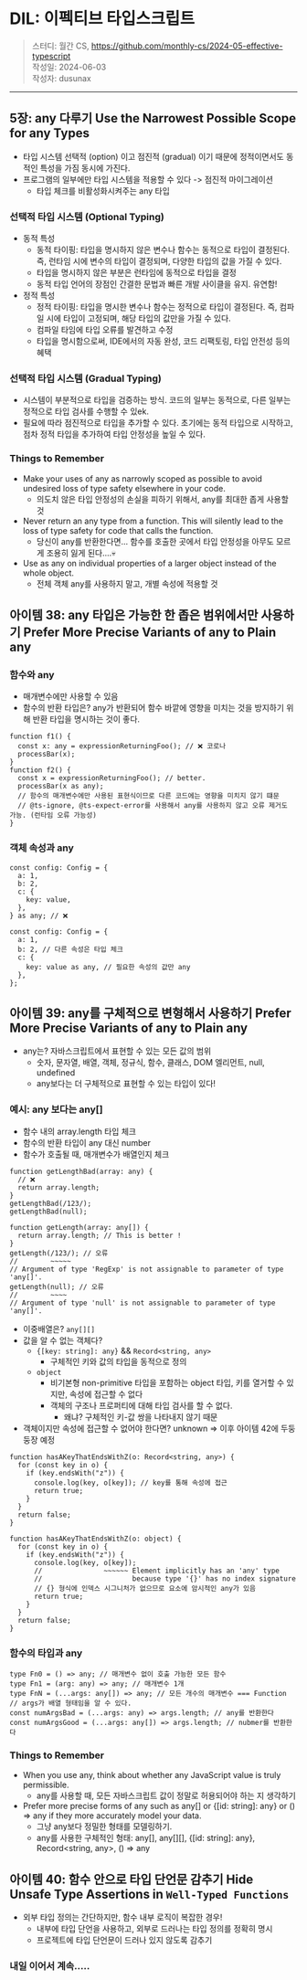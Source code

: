 # DIL: 이펙티브 타입스크립트

> 스터디: 월간 CS, https://github.com/monthly-cs/2024-05-effective-typescript  
> 작성일: 2024-06-03  
> 작성자: dusunax

---

## 5장: any 다루기 Use the Narrowest Possible Scope for any Types

- 타입 시스템 선택적 (option) 이고 점진적 (gradual) 이기 때문에 정적이면서도 동적인 특성을 가짐 동시에 가진다.
- 프로그램의 일부에만 타입 시스템을 적용할 수 있다 -> 점진적 마이그레이션
  - 타입 체크를 비활성화시켜주는 any 타입

### 선택적 타입 시스템 (Optional Typing)

- 동적 특성
  - 동적 타이핑: 타입을 명시하지 않은 변수나 함수는 동적으로 타입이 결정된다. 즉, 런타임 시에 변수의 타입이 결정되며, 다양한 타입의 값을 가질 수 있다.
  - 타입을 명시하지 않은 부분은 런타임에 동적으로 타입을 결정
  - 동적 타입 언어의 장점인 간결한 문법과 빠른 개발 사이클을 유지. 유연함!
- 정적 특성
  - 정적 타이핑: 타입을 명시한 변수나 함수는 정적으로 타입이 결정된다. 즉, 컴파일 시에 타입이 고정되며, 해당 타입의 값만을 가질 수 있다.
  - 컴파일 타임에 타입 오류를 발견하고 수정
  - 타입을 명시함으로써, IDE에서의 자동 완성, 코드 리팩토링, 타입 안전성 등의 혜택

### 선택적 타입 시스템 (Gradual Typing)

- 시스템이 부분적으로 타입을 검증하는 방식. 코드의 일부는 동적으로, 다른 일부는 정적으로 타입 검사를 수행할 수 있ek.
- 필요에 따라 점진적으로 타입을 추가할 수 있다. 초기에는 동적 타입으로 시작하고, 점차 정적 타입을 추가하여 타입 안정성을 높일 수 있다.

### Things to Remember

- Make your uses of any as narrowly scoped as possible to avoid undesired loss of type safety elsewhere in your code.
  - 의도치 않은 타입 안정성의 손실을 피하기 위해서, any를 최대한 좁게 사용할 것
- Never return an any type from a function. This will silently lead to the loss of type safety for code that calls the function.
  - 당신이 any를 반환한다면... 함수를 호출한 곳에서 타입 안정성을 아무도 모르게 조용히 잃게 된다....💀
- Use as any on individual properties of a larger object instead of the whole object.
  - 전체 객체 any를 사용하지 말고, 개별 속성에 적용할 것

## 아이템 38: any 타입은 가능한 한 좁은 범위에서만 사용하기 Prefer More Precise Variants of any to Plain any

### 함수와 any

- 매개변수에만 사용할 수 있음
- 함수의 반환 타입은? any가 반환되어 함수 바깥에 영향을 미치는 것을 방지하기 위해 반환 타입을 명시하는 것이 좋다.

```tsx
function f1() {
  const x: any = expressionReturningFoo(); // ❌ 코로나
  processBar(x);
}
function f2() {
  const x = expressionReturningFoo(); // better.
  processBar(x as any);
  // 함수의 매개변수에만 사용된 표현식이므로 다른 코드에는 영향을 미치지 않기 떄문
  // @ts-ignore, @ts-expect-error를 사용해서 any를 사용하지 않고 오류 제거도 가능. (런타임 오류 가능성)
}
```

### 객체 속성과 any

```tsx
const config: Config = {
  a: 1,
  b: 2,
  c: {
    key: value,
  },
} as any; // ❌

const config: Config = {
  a: 1,
  b: 2, // 다른 속성은 타입 체크
  c: {
    key: value as any, // 필요한 속성의 값만 any
  },
};
```

## 아이템 39: any를 구체적으로 변형해서 사용하기 Prefer More Precise Variants of any to Plain any

- any는? 자바스크립트에서 표현할 수 있는 모든 값의 범위
  - 숫자, 문자열, 배열, 객체, 정규식, 함수, 클래스, DOM 엘리먼트, null, undefined
  - any보다는 더 구체적으로 표현할 수 있는 타입이 있다!

### 예시: any 보다는 any[]

- 함수 내의 array.length 타입 체크
- 함수의 반환 타입이 any 대신 number
- 함수가 호출될 때, 매개변수가 배열인지 체크

```tsx
function getLengthBad(array: any) {
  // ❌
  return array.length;
}
getLengthBad(/123/);
getLengthBad(null);

function getLength(array: any[]) {
  return array.length; // This is better !
}
getLength(/123/); // 오류
//        ~~~~~
// Argument of type 'RegExp' is not assignable to parameter of type 'any[]'.
getLength(null); // 오류
//        ~~~~
// Argument of type 'null' is not assignable to parameter of type 'any[]'.
```

- 이중배열은? `any[][]`
- 값을 알 수 없는 객체다?
  - `{[key: string]: any}` && `Record<string, any>`
    - 구체적인 키와 값의 타입을 동적으로 정의
  - `object`
    - 비기본형 non-primitive 타입을 포함하는 object 타입, 키를 열거할 수 있지만, 속성에 접근할 수 없다
    - 객체의 구조나 프로퍼티에 대해 타입 검사를 할 수 없다.
      - 왜냐? 구체적인 키-값 쌍을 나타내지 않기 때문
- 객체이지만 속성에 접근할 수 없어야 한다면? unknown => 이후 아이템 42에 두둥둥장 예정

```tsx
function hasAKeyThatEndsWithZ(o: Record<string, any>) {
  for (const key in o) {
    if (key.endsWith("z")) {
      console.log(key, o[key]); // key를 통해 속성에 접근
      return true;
    }
  }
  return false;
}

function hasAKeyThatEndsWithZ(o: object) {
  for (const key in o) {
    if (key.endsWith("z")) {
      console.log(key, o[key]);
      //               ~~~~~~ Element implicitly has an 'any' type
      //                      because type '{}' has no index signature
      // {} 형식에 인덱스 시그니처가 없으므로 요소에 암시적인 any가 있음
      return true;
    }
  }
  return false;
}
```

### 함수의 타입과 any

```tsx
type Fn0 = () => any; // 매개변수 없이 호출 가능한 모든 함수
type Fn1 = (arg: any) => any; // 매개변수 1개
type FnN = (...args: any[]) => any; // 모든 개수의 매개변수 === Function
// args가 배열 형태임을 알 수 있다.
const numArgsBad = (...args: any) => args.length; // any를 반환한다
const numArgsGood = (...args: any[]) => args.length; // nubmer를 반환한다
```

### Things to Remember

- When you use any, think about whether any JavaScript value is truly permissible.
  - any를 사용할 때, 모든 자바스크립트 값이 정말로 허용되어야 하는 지 생각하기
- Prefer more precise forms of any such as any[] or {[id: string]: any} or () => any if they more accurately model your data.
  - 그냥 any보다 정밀한 형태를 모델링하기.
  - any를 사용한 구체적인 형태: any[], any[][], {[id: string]: any}, Record<string, any>, () => any

## 아이템 40: 함수 안으로 타입 단언문 감추기 Hide Unsafe Type Assertions in `Well-Typed Functions`

- 외부 타입 정의는 간단하지만, 함수 내부 로직이 복잡한 경우!
  - 내부에 타입 단언을 사용하고, 외부로 드러나는 타입 정의를 정확히 명시
  - 프로젝트에 타입 단언문이 드러나 있지 않도록 감추기

### 내일 이어서 계속.....
